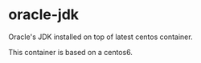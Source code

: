 # oracle-jdk

Oracle's JDK installed on top of latest centos container.

This container is based on a centos6.

